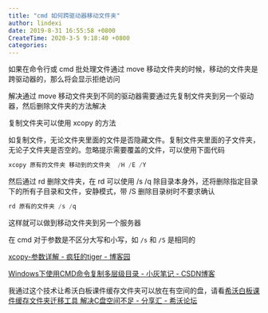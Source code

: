 ```yaml
---
title: "cmd 如何跨驱动器移动文件夹"
author: lindexi
date: 2019-8-31 16:55:58 +0800
CreateTime: 2020-3-5 9:18:40 +0800
categories: 
---
```


如果在命令行或 cmd 批处理文件通过 move 移动文件夹的时候，移动的文件夹是跨驱动器的，那么将会显示拒绝访问

<!--more-->



解决通过 move 移动文件夹到不同的驱动器需要通过先复制文件夹到另一个驱动器，然后删除文件夹的方法解决

复制文件夹可以使用 xcopy 的方法

如复制文件，无论文件夹里面的文件是否隐藏文件。复制文件夹里面的子文件夹，无论子文件夹是否空的。忽略提示需要覆盖的文件，可以使用下面代码

```csharp
xcopy 原有的文件夹 移动到的文件夹  /H /E /Y 
```

然后通过 rd 删除文件夹，在 rd 可以使用 /s /q 除目录本身外，还将删除指定目录下的所有子目录和文件，安静模式，带 /S 删除目录树时不要求确认

```csharp
rd 原有的文件夹 /s /q
```

这样就可以做到移动文件夹到另一个服务器

在 cmd 对于参数是不区分大写和小写，如 `/s` 和 `/S` 是相同的

[xcopy-参数详解 - 疯狂的tiger - 博客园](https://www.cnblogs.com/yang-hao/p/6003308.html )

[Windows下使用CMD命令复制多层级目录 - 小灰笔记 - CSDN博客](https://blog.csdn.net/grey_csdn/article/details/77727591 )

我通过这个技术让希沃白板课件缓存文件夹可以放在有空间的盘，请看[希沃白板课件缓存文件夹迁移工具 解决C盘空间不足 - 分享汇 - 希沃论坛](http://bbs.seewoedu.cn/forum.php?mod=viewthread&tid=17342&extra= )

